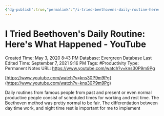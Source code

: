 ```yaml
---
{"dg-publish":true,"permalink":"/i-tried-beethovens-daily-routine-heres-what-happened-you-tube/"}
---
```


# I Tried Beethoven's Daily Routine: Here's What Happened - YouTube

Created Time: May 3, 2020 8:43 PM
Database: Evergreen Database
Last Edited Time: September 7, 2021 9:16 PM
Tags: #Productivity
Type: Permanent Notes
URL: https://www.youtube.com/watch?v=kns30P9m9Pg

[https://www.youtube.com/watch?v=kns30P9m9Pg](https://www.youtube.com/watch?v=kns30P9m9Pg)

Daily routines from famous people from past and present or even normal productive people consist of scheduled times for working and rest time. The Beethoven method was pretty normal to be fair. The differentiation between day time work, and night time rest is important for me to implement